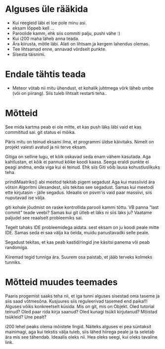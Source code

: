 # Alguses üle rääkida

* Kui reegleid läbi ei loe pole minu asi.
* eksam lõppeb kell ...
* Paroolide kamm, ehk siis commiti palju, pushi vähe :)
* Kui i200 maha läheb anna teada.
* Ära kiirusta, mõtle läbi. Alati on lihtsam ja kergem lahendus olemas.
* Tee lihtsamad enne, annavad võrdselt punkte.
* Sisesta täisnimi.

# Endale tähtis teada

* Meteor võtab nii mitu ühendust, et kohalik juhtmega võrk läheb umbe (või on piirang). Siis tuleb lihtsalt restarti teha..

# Mõtteid

See mida kartma peab ei ole mitte, et kas push läks läbi vaid et kas commititud sai. git status ei mõika.

Päris mitu on teinud eksami ilma, et programmi üldse käivitaks. Nimelt on projekt valesti avatud ja nii terve eksam.

Gitiga on selline lugu, et kõik oskavad seda enam vähem kasutada. Aga kahtlustan, et kõik ei pannud kõike koodi kaasa. Seega eraldi punkte ei peagi andma, enda viga kui ei teinud. Ehk siis Giti võib lausa kohustluslikuks teha.

prindiMaatriks() abi meetod tekitab pigem segadust
Aga kui massiivid ära võtsin Algoritmi ülesandest, siis tekitas see segadust. Samas kui meetodi ette kirjutasin - jälle segadus. Ideaalis on psvm'is vaid paar massiivi, siis nuputavad ise välja.

giti kohale jõudmist on raske kontrollida parooli kammi tõttu. VB panna "last commit" teade veebi? Samas kui git ütleb et läks ni siis läks ju? Vaatame paljudel see reaalselt probleemiks sai.

Tegelt tahaks IDE probleemidega aidata. sest eksam on ju koodi peale mitte IDE. Samas seda ei saa välja ka öelda, muidu panustavadki selle peale.

Segadust tekitas, et kas peab kastid/ringid jne käsitsi panema või peab randomiga.

Kiiremad tegid tunniga ära. Suurem osa paistab, et jääb terveks kolmeks tunniks.

# Mõtteid muudes teemades

Paaris progemist saaks teha nii, et iga tunni alguses sisestad oma taseme ja siis saad võtmesõna. Kusjuures siis reguleerivad tasemed end paika!!!
Alguses võiks konkreetselt küsida. Mis on git, mis on Objekt. Oled tutorial teinud? Oled paar rida kirja saanud? Oled kunagi tsükli kirjutanud? Mõistad tsükleid? Une pealt?

i200 lehel peaks olema mõistete lingid. Näiteks alguses ei pea süntaksit mainimagi, aga kui tekstis välja tuleb, siis lähed hiirega peale ja ta seletab ära mis see tähendab. Ideaalis oleks nii. Hea oleks seegi, kui oleks tavaline link.

